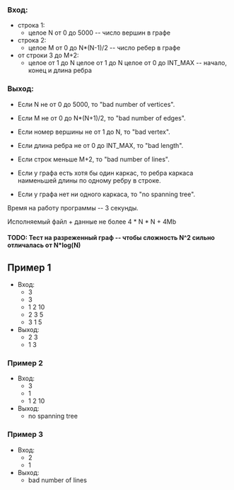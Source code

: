 ### Вход:
* строка 1:
	* целое N от 0 до 5000 -- число вершин в графе
* строка 2:
	* целое M от 0 до N*(N-1)/2 -- число ребер в графе
* от строки 3 до M+2:
	* целое от 1 до N целое от 1 до N целое от 0 до INT_MAX -- начало, конец и длина ребра

### Выход:
* Если N не от 0 до 5000, то "bad number of vertices".
* Если M не от 0 до N*(N+1)/2, то "bad number of edges".
* Если номер вершины не от 1 до N, то "bad vertex".
* Если длина ребра не от 0 до INT_MAX, то "bad length".
* Если строк меньше M+2, то "bad number of lines".

* Если у графа есть хотя бы один каркас, то ребра каркаса наименьшей длины по одному ребру в строке.

* Если у графа нет ни одного каркаса, то "no spanning tree".

Время на работу программы -- 3 секунды.

Исполняемый файл + данные не более 4 * N * N + 4Mb

#### TODO: Тест на разреженный граф -- чтобы сложность N^2 сильно отличалась от N*log(N)

## Пример 1
* Вход:
  * 3
  * 3
  * 1 2 10
  * 2 3 5
  * 3 1 5
* Выход:
  * 2 3
  * 1 3

### Пример 2
* Вход:
  * 3
  * 1
  * 1 2 10
* Выход:
  * no spanning tree

### Пример 3
* Вход:
  * 2
  * 1
* Выход:
  * bad number of lines
